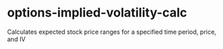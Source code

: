 options-implied-volatility-calc
===============================

Calculates expected stock price ranges for a specified time period, price, and IV
